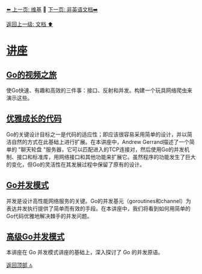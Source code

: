 [⬅️ 上一页: 维基](维基.md) 🚦 [下一页: 非英语文档➡️](非英语文档.md)

[返回上一级: 文档 ⬆️](文档.md)

# [讲座](讲座.md)

## [Go的视频之旅](讲座/Go的视频之旅.md)

使Go快速、有趣和高效的三件事：接口、反射和并发。构建一个玩具网络爬虫来演示这些。

## [优雅成长的代码](讲座/优雅成长的代码.md)

Go的关键设计目标之一是代码的适应性；即应该很容易采用简单的设计，并以简洁自然的方式在此基础上进行扩展。在本讲座中，Andrew Gerrand描述了一个简单的 "聊天轮盘 "服务器，它可以匹配进入的TCP连接对，然后使用Go的并发机制、接口和标准库，用网络接口和其他功能来扩展它。虽然程序的功能发生了巨大的变化，但Go的灵活性在其发展过程中保留了原有的设计。

## [Go并发模式](讲座/Go并发模式.md)

并发是设计高性能网络服务的关键。Go的并发基元（goroutines和channel）为表达并发执行提供了简单而有效的手段。在本讲座中，我们将看到如何用简单的Go代码优雅地解决棘手的并发问题。

## [高级Go并发模式](讲座/Go并发模式.md)

本讲座在 Go 并发模式讲座的基础上，深入探讨了 Go 的并发原语。

[返回顶部 🔝](#讲座)